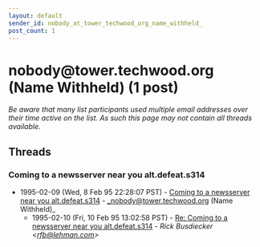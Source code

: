 ```yaml
---
layout: default
sender_id: nobody_at_tower_techwood_org_name_withheld_
post_count: 1
---
```


# nobody<span>@</span>tower.techwood.org (Name Withheld) (1 post)

_Be aware that many list participants used multiple email addresses over their time active on the list. As such this page may not contain all threads available._

## Threads

### Coming to a newsserver near you alt.defeat.s314
+ 1995-02-09 (Wed, 8 Feb 95 22:28:07 PST) - [Coming to a newsserver near you alt.defeat.s314](/archive/1995/02/59810e838ed24a3e38fd88693d3f678cf6f389415d4958e5e903087d6ccc3195) - _nobody@tower.techwood.org (Name Withheld)_
  + 1995-02-10 (Fri, 10 Feb 95 13:02:58 PST) - [Re: Coming to a newsserver near you alt.defeat.s314](/archive/1995/02/9daddaa64593ac1181c85f8276983881f42a5bf753ec3abb3bb8418bce8bc2b6) - _Rick Busdiecker \<rfb@lehman.com\>_

